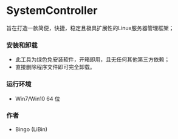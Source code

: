 # SystemController

旨在打造一款简便，快捷，稳定且极具扩展性的Linux服务器管理框架；

### 安装和卸载
 * 此工具为绿色免安装软件，开箱即用，且无任何其他第三方依赖；
 * 直接删除程序文件即可完全卸载。

### 运行环境 
 * Win7/Win10 64 位

### 作者
 * Bingo (LiBin)

